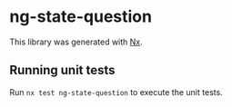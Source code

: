# ng-state-question

This library was generated with [Nx](https://nx.dev).

## Running unit tests

Run `nx test ng-state-question` to execute the unit tests.
